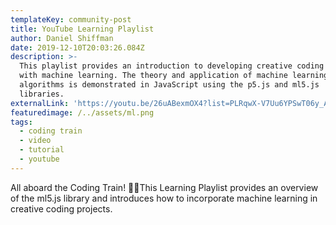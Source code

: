 ```yaml
---
templateKey: community-post
title: YouTube Learning Playlist
author: Daniel Shiffman
date: 2019-12-10T20:03:26.084Z
description: >-
  This playlist provides an introduction to developing creative coding projects
  with machine learning. The theory and application of machine learning
  algorithms is demonstrated in JavaScript using the p5.js and ml5.js
  libraries. 
externalLink: 'https://youtu.be/26uABexmOX4?list=PLRqwX-V7Uu6YPSwT06y_AEYTqIwbeam3y'
featuredimage: /../assets/ml.png
tags:
  - coding train
  - video
  - tutorial
  - youtube
---
```

All aboard the Coding Train! 🚂🌈This Learning Playlist provides an overview of the ml5.js library and introduces how to incorporate machine learning in  creative coding projects.
